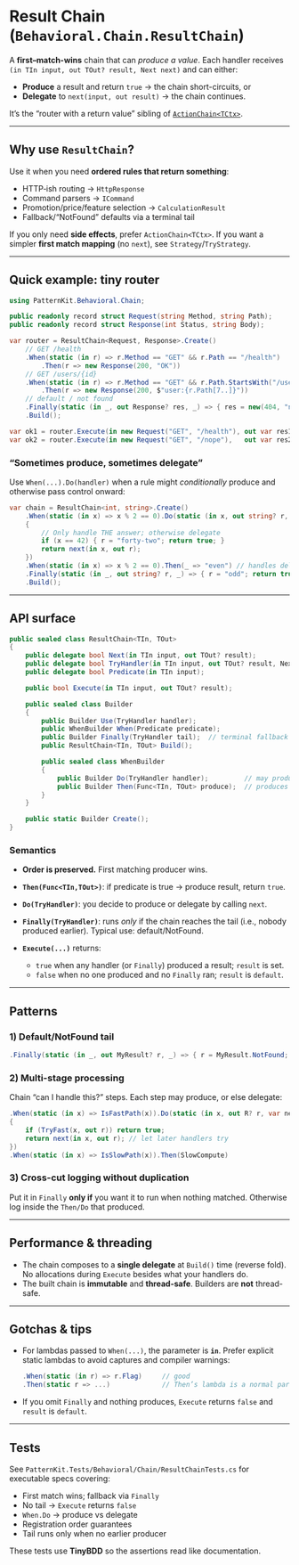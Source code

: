 # Result Chain (`Behavioral.Chain.ResultChain`)

A **first–match-wins** chain that can *produce a value*.
Each handler receives `(in TIn input, out TOut? result, Next next)` and can either:

* **Produce** a result and return `true` → the chain short-circuits, or
* **Delegate** to `next(input, out result)` → the chain continues.

It’s the “router with a return value” sibling of [`ActionChain<TCtx>`](./actionchain.md).

---

## Why use `ResultChain`?

Use it when you need **ordered rules that return something**:

* HTTP‐ish routing → `HttpResponse`
* Command parsers → `ICommand`
* Promotion/price/feature selection → `CalculationResult`
* Fallback/“NotFound” defaults via a terminal tail

If you only need **side effects**, prefer `ActionChain<TCtx>`.
If you want a simpler **first match mapping** (no `next`), see `Strategy`/`TryStrategy`.

---

## Quick example: tiny router

```csharp
using PatternKit.Behavioral.Chain;

public readonly record struct Request(string Method, string Path);
public readonly record struct Response(int Status, string Body);

var router = ResultChain<Request, Response>.Create()
    // GET /health
    .When(static (in r) => r.Method == "GET" && r.Path == "/health")
        .Then(r => new Response(200, "OK"))
    // GET /users/{id}
    .When(static (in r) => r.Method == "GET" && r.Path.StartsWith("/users/"))
        .Then(r => new Response(200, $"user:{r.Path[7..]}"))
    // default / not found
    .Finally(static (in _, out Response? res, _) => { res = new(404, "not found"); return true; })
    .Build();

var ok1 = router.Execute(in new Request("GET", "/health"), out var res1);  // ok1=true, res1=200 OK
var ok2 = router.Execute(in new Request("GET", "/nope"),   out var res2);  // ok2=true, res2=404
```

### “Sometimes produce, sometimes delegate”

Use `When(...).Do(handler)` when a rule might *conditionally* produce and otherwise pass control onward:

```csharp
var chain = ResultChain<int, string>.Create()
    .When(static (in x) => x % 2 == 0).Do(static (in x, out string? r, ResultChain<int,string>.Next next) =>
    {
        // Only handle THE answer; otherwise delegate
        if (x == 42) { r = "forty-two"; return true; }
        return next(in x, out r);
    })
    .When(static (in x) => x % 2 == 0).Then(_ => "even") // handles delegated evens
    .Finally(static (in _, out string? r, _) => { r = "odd"; return true; })
    .Build();
```

---

## API surface

```csharp
public sealed class ResultChain<TIn, TOut>
{
    public delegate bool Next(in TIn input, out TOut? result);
    public delegate bool TryHandler(in TIn input, out TOut? result, Next next);
    public delegate bool Predicate(in TIn input);

    public bool Execute(in TIn input, out TOut? result);

    public sealed class Builder
    {
        public Builder Use(TryHandler handler);
        public WhenBuilder When(Predicate predicate);
        public Builder Finally(TryHandler tail);  // terminal fallback
        public ResultChain<TIn, TOut> Build();

        public sealed class WhenBuilder
        {
            public Builder Do(TryHandler handler);         // may produce OR delegate
            public Builder Then(Func<TIn, TOut> produce);  // produces and stops
        }
    }

    public static Builder Create();
}
```

### Semantics

* **Order is preserved.** First matching producer wins.
* **`Then(Func<TIn,TOut>)`**: if predicate is true → produce result, return `true`.
* **`Do(TryHandler)`**: you decide to produce or delegate by calling `next`.
* **`Finally(TryHandler)`**: runs *only* if the chain reaches the tail (i.e., nobody produced earlier).
  Typical use: default/NotFound.
* **`Execute(...)`** returns:

    * `true` when any handler (or `Finally`) produced a result; `result` is set.
    * `false` when no one produced and no `Finally` ran; `result` is `default`.

---

## Patterns

### 1) Default/NotFound tail

```csharp
.Finally(static (in _, out MyResult? r, _) => { r = MyResult.NotFound; return true; })
```

### 2) Multi-stage processing

Chain “can I handle this?” steps. Each step may produce, or else delegate:

```csharp
.When(static (in x) => IsFastPath(x)).Do(static (in x, out R? r, var next) =>
{
    if (TryFast(x, out r)) return true;
    return next(in x, out r); // let later handlers try
})
.When(static (in x) => IsSlowPath(x)).Then(SlowCompute)
```

### 3) Cross-cut logging without duplication

Put it in `Finally` **only if** you want it to run when nothing matched.
Otherwise log inside the `Then/Do` that produced.

---

## Performance & threading

* The chain composes to a **single delegate** at `Build()` time (reverse fold).
  No allocations during `Execute` besides what your handlers do.
* The built chain is **immutable** and **thread-safe**. Builders are **not** thread-safe.

---

## Gotchas & tips

* For lambdas passed to `When(...)`, the parameter is **`in`**.
  Prefer explicit static lambdas to avoid captures and compiler warnings:

  ```csharp
  .When(static (in r) => r.Flag)     // good
  .Then(static r => ...)             // Then’s lambda is a normal parameter (no `in`)
  ```

* If you omit `Finally` and nothing produces, `Execute` returns `false` and `result` is `default`.

---

## Tests

See `PatternKit.Tests/Behavioral/Chain/ResultChainTests.cs` for executable specs covering:

* First match wins; fallback via `Finally`
* No tail → `Execute` returns `false`
* `When.Do` → produce vs delegate
* Registration order guarantees
* Tail runs only when no earlier producer

These tests use **TinyBDD** so the assertions read like documentation.
